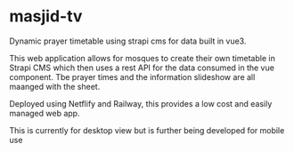 # masjid-tv
Dynamic prayer timetable using strapi cms for data built in vue3. 

This web application allows for mosques to create their own timetable in Strapi CMS which then uses a rest API for the data consumed in the vue component. Tbe prayer times and the information slideshow are all maanged with the sheet. 

Deployed using Netflify and Railway, this provides a low cost and easily managed web app. 

This is currently for desktop view but is further being developed for mobile use
